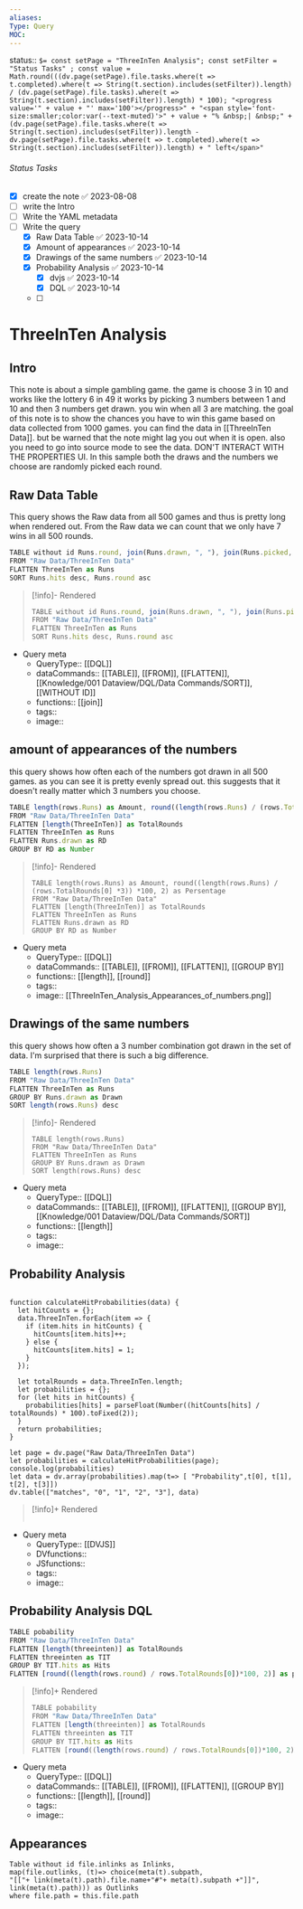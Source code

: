 ```yaml
---
aliases: 
Type: Query
MOC:
---
```


status::  `$= const setPage = "ThreeInTen Analysis"; const setFilter = "Status Tasks" ; const value = Math.round(((dv.page(setPage).file.tasks.where(t => t.completed).where(t => String(t.section).includes(setFilter)).length) / (dv.page(setPage).file.tasks).where(t => String(t.section).includes(setFilter)).length) * 100); "<progress value='" + value + "' max='100'></progress>" + "<span style='font-size:smaller;color:var(--text-muted)'>" + value + "% &nbsp;| &nbsp;" + (dv.page(setPage).file.tasks.where(t => String(t.section).includes(setFilter)).length - dv.page(setPage).file.tasks.where(t => t.completed).where(t => String(t.section).includes(setFilter)).length) + " left</span>" `

###### Status Tasks
- [x] create the note ✅ 2023-08-08
- [ ] write the Intro
- [ ] Write the YAML metadata
- [ ] Write the query
    - [x] Raw Data Table ✅ 2023-10-14
    - [x] Amount of appearances ✅ 2023-10-14
    - [x] Drawings of the same numbers ✅ 2023-10-14
    - [x] Probability Analysis ✅ 2023-10-14
        - [x] dvjs ✅ 2023-10-14
        - [x] DQL ✅ 2023-10-14
    - [ ] 


# ThreeInTen Analysis

## Intro 

This note is about a simple gambling game. the game is choose 3 in 10 and works like the lottery 6 in 49
it works by picking 3 numbers between 1 and 10 and then 3 numbers get drawn. you win when all 3 are matching.
the goal of this note is to show the chances you have to win this game based on data collected from 1000 games.
you can find the data in [[ThreeInTen Data]]. but be warned that the note might lag you out when it is open. 
also you need to go into source mode to see the data. DON'T INTERACT WITH THE PROPERTIES UI.
In this sample both the draws and the numbers we choose are randomly picked each round.


## Raw Data Table

This query shows the Raw data from all 500 games and thus is pretty long when rendered out.
From the Raw data we can count that we only have 7 wins in all 500 rounds.

```js 
TABLE without id Runs.round, join(Runs.drawn, ", "), join(Runs.picked, ", "), Runs.hits
FROM "Raw Data/ThreeInTen Data"
FLATTEN ThreeInTen as Runs
SORT Runs.hits desc, Runs.round asc
```

>[!info]- Rendered
>```js dataview
>TABLE without id Runs.round, join(Runs.drawn, ", "), join(Runs.picked, ", "), Runs.hits
>FROM "Raw Data/ThreeInTen Data"
>FLATTEN ThreeInTen as Runs
>SORT Runs.hits desc, Runs.round asc
>```

- Query meta
    - QueryType:: [[DQL]]
    - dataCommands:: [[TABLE]], [[FROM]], [[FLATTEN]], [[Knowledge/001 Dataview/DQL/Data Commands/SORT]], [[WITHOUT ID]]
    - functions:: [[join]]
    - tags:: 
    - image:: 

## amount of appearances of the numbers

this query shows how often each of the numbers got drawn in all 500 games.
as you can see it is pretty evenly spread out. this suggests that it doesn't really matter which 3 numbers you choose.

```js 
TABLE length(rows.Runs) as Amount, round((length(rows.Runs) / (rows.TotalRounds[0] *3)) *100, 2) as Persentage
FROM "Raw Data/ThreeInTen Data"
FLATTEN [length(ThreeInTen)] as TotalRounds
FLATTEN ThreeInTen as Runs
FLATTEN Runs.drawn as RD
GROUP BY RD as Number
```

>[!info]- Rendered
>```dataview
>TABLE length(rows.Runs) as Amount, round((length(rows.Runs) / (rows.TotalRounds[0] *3)) *100, 2) as Persentage
>FROM "Raw Data/ThreeInTen Data"
>FLATTEN [length(ThreeInTen)] as TotalRounds
>FLATTEN ThreeInTen as Runs
>FLATTEN Runs.drawn as RD
>GROUP BY RD as Number
>```

- Query meta
    - QueryType:: [[DQL]]
    - dataCommands:: [[TABLE]], [[FROM]], [[FLATTEN]], [[GROUP BY]]
    - functions:: [[length]], [[round]]
    - tags:: 
    - image:: [[ThreeInTen_Analysis_Appearances_of_numbers.png]]


## Drawings of the same numbers 

this query shows how often a 3 number combination got drawn in the set of data.
I'm surprised that there is such a big difference.

```js dataview
TABLE length(rows.Runs)
FROM "Raw Data/ThreeInTen Data"
FLATTEN ThreeInTen as Runs
GROUP BY Runs.drawn as Drawn
SORT length(rows.Runs) desc
```

>[!info]- Rendered
>```dataview
>TABLE length(rows.Runs)
>FROM "Raw Data/ThreeInTen Data"
>FLATTEN ThreeInTen as Runs
>GROUP BY Runs.drawn as Drawn
>SORT length(rows.Runs) desc
>```

- Query meta
    - QueryType:: [[DQL]]
    - dataCommands:: [[TABLE]], [[FROM]], [[FLATTEN]], [[GROUP BY]], [[Knowledge/001 Dataview/DQL/Data Commands/SORT]]
    - functions:: [[length]]
    - tags:: 
    - image:: 

## Probability Analysis

```dataviewjs

function calculateHitProbabilities(data) {
  let hitCounts = {};
  data.ThreeInTen.forEach(item => {
    if (item.hits in hitCounts) {
      hitCounts[item.hits]++;
    } else {
      hitCounts[item.hits] = 1;
    }
  });
  
  let totalRounds = data.ThreeInTen.length;
  let probabilities = {};
  for (let hits in hitCounts) {
    probabilities[hits] = parseFloat(Number((hitCounts[hits] / totalRounds) * 100).toFixed(2));
  }
  return probabilities;
}

let page = dv.page("Raw Data/ThreeInTen Data")
let probabilities = calculateHitProbabilities(page);
console.log(probabilities)
let data = dv.array(probabilities).map(t=> [ "Probability",t[0], t[1], t[2], t[3]])
dv.table(["matches", "0", "1", "2", "3"], data)

```

>[!info]+ Rendered
>```dataviewjs
>
>```


- Query meta
    - QueryType:: [[DVJS]]
    - DVfunctions:: 
    - JSfunctions:: 
    - tags:: 
    - image:: 

## Probability Analysis DQL

```js dataview
TABLE pobability
FROM "Raw Data/ThreeInTen Data"
FLATTEN [length(threeinten)] as TotalRounds
FLATTEN threeinten as TIT
GROUP BY TIT.hits as Hits 
FLATTEN [round((length(rows.round) / rows.TotalRounds[0])*100, 2)] as pobability
```

>[!info]+ Rendered
>```js dataview
>TABLE pobability
>FROM "Raw Data/ThreeInTen Data"
>FLATTEN [length(threeinten)] as TotalRounds
>FLATTEN threeinten as TIT
>GROUP BY TIT.hits as Hits 
>FLATTEN [round((length(rows.round) / rows.TotalRounds[0])*100, 2)] as pobability
>```

- Query meta
    - QueryType:: [[DQL]]
    - dataCommands:: [[TABLE]], [[FROM]], [[FLATTEN]], [[GROUP BY]]
    - functions:: [[length]], [[round]]
    - tags:: 
    - image:: 




## Appearances

```dataview
Table without id file.inlinks as Inlinks, 
map(file.outlinks, (t)=> choice(meta(t).subpath, 
"[["+ link(meta(t).path).file.name+"#"+ meta(t).subpath +"]]", 
link(meta(t).path))) as Outlinks
where file.path = this.file.path
```










